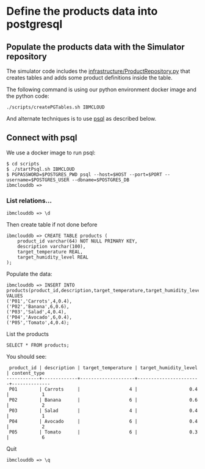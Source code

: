 # Define the products data into postgresql

## Populate the products data with the Simulator repository

The simulator code includes the [infrastructure/ProductRepository.py](https://github.com/ibm-cloud-architecture/refarch-reefer-ml/blob/master/simulator/infrastructure/ProductRepository.py) that creates tables and adds some product definitions inside the table.

The following command is using our python environment docker image and the python code:

```
./scripts/createPGTables.sh IBMCLOUD
```

And alternate techniques is to use [psql](https://www.postgresql.org/docs/9.3/app-psql.html) as described below.

## Connect with psql

We use a docker image to run psql:

```shell
$ cd scripts
$ ./startPsql.sh IBMCLOUD
$ PGPASSWORD=$POSTGRES_PWD psql --host=$HOST --port=$PORT --username=$POSTGRES_USER --dbname=$POSTGRES_DB
ibmclouddb => 
```

### List relations...

```
ibmclouddb => \d
```

Then create table if not done before
```
ibmclouddb => CREATE TABLE products (
    product_id varchar(64) NOT NULL PRIMARY KEY,
    description varchar(100),
    target_temperature REAL,
    target_humidity_level REAL
);
```

Populate the data:

```
ibmclouddb => INSERT INTO products(product_id,description,target_temperature,target_humidity_level) VALUES
('P01','Carrots',4,0.4),
('P02','Banana',6,0.6),
('P03','Salad',4,0.4),
('P04','Avocado',6,0.4),
('P05','Tomato',4,0.4);
```

List the products
```
SELECT * FROM products;
```

You should see:
```
 product_id | description | target_temperature | target_humidity_level | content_type 
------------+-------------+--------------------+-----------------------+--------------
 P01        | Carrots     |                  4 |                   0.4 |            1
 P02        | Banana      |                  6 |                   0.6 |            2
 P03        | Salad       |                  4 |                   0.4 |            1
 P04        | Avocado     |                  6 |                   0.4 |            2
 P05        | Tomato      |                  6 |                   0.3 |            6
```

Quit 
```
ibmclouddb => \q
```



